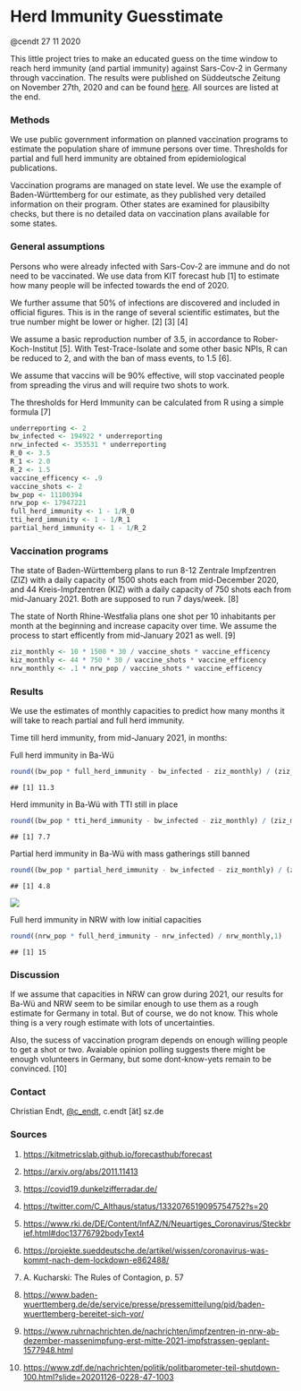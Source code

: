 Herd Immunity Guesstimate
================
@cendt
27 11 2020

This little project tries to make an educated guess on the time window
to reach herd immunity (and partial immunity) against Sars-Cov-2 in
Germany through vaccination. The results were published on Süddeutsche
Zeitung on November 27th, 2020 and can be found
[here](https://sz.de/1.5130292). All sources are listed at the end.

### Methods

We use public government information on planned vaccination programs to
estimate the population share of immune persons over time. Thresholds
for partial and full herd immunity are obtained from epidemiological
publications.

Vaccination programs are managed on state level. We use the example of
Baden-Württemberg for our estimate, as they published very detailed
information on their program. Other states are examined for plausibilty
checks, but there is no detailed data on vaccination plans available for
some states.

### General assumptions

Persons who were already infected with Sars-Cov-2 are immune and do not
need to be vaccinated. We use data from KIT forecast hub \[1\] to
estimate how many people will be infected towards the end of 2020.

We further assume that 50% of infections are discovered and included in
official figures. This is in the range of several scientific estimates,
but the true number might be lower or higher. \[2\] \[3\] \[4\]

We assume a basic reproduction number of 3.5, in accordance to
Rober-Koch-Institut \[5\]. With Test-Trace-Isolate and some other basic
NPIs, R can be reduced to 2, and with the ban of mass events, to 1.5
\[6\].

We assume that vaccins will be 90% effective, will stop vaccinated
people from spreading the virus and will require two shots to work.

The thresholds for Herd Immunity can be calculated from R using a simple
formula \[7\]

``` r
underreporting <- 2
bw_infected <- 194922 * underreporting
nrw_infected <- 353531 * underreporting
R_0 <- 3.5
R_1 <- 2.0
R_2 <- 1.5
vaccine_efficency <- .9
vaccine_shots <- 2
bw_pop <- 11100394
nrw_pop <- 17947221
full_herd_immunity <- 1 - 1/R_0
tti_herd_immunity <- 1 - 1/R_1
partial_herd_immunity <- 1 - 1/R_2
```

### Vaccination programs

The state of Baden-Württemberg plans to run 8-12 Zentrale Impfzentren
(ZIZ) with a daily capacity of 1500 shots each from mid-December 2020,
and 44 Kreis-Impfzentren (KIZ) with a daily capacity of 750 shots each
from mid-January 2021. Both are supposed to run 7 days/week. \[8\]

The state of North Rhine-Westfalia plans one shot per 10 inhabitants per
month at the beginning and increase capacity over time. We assume the
process to start efficently from mid-January 2021 as well. \[9\]

``` r
ziz_monthly <- 10 * 1500 * 30 / vaccine_shots * vaccine_efficency
kiz_monthly <- 44 * 750 * 30 / vaccine_shots * vaccine_efficency
nrw_monthly <- .1 * nrw_pop / vaccine_shots * vaccine_efficency
```

### Results

We use the estimates of monthly capacities to predict how many months it
will take to reach partial and full herd immunity.

Time till herd immunity, from mid-January 2021, in months:

Full herd immunity in Ba-Wü

``` r
round((bw_pop * full_herd_immunity - bw_infected - ziz_monthly) / (ziz_monthly + kiz_monthly),1)
```

    ## [1] 11.3

Herd immunity in Ba-Wü with TTI still in place

``` r
round((bw_pop * tti_herd_immunity - bw_infected - ziz_monthly) / (ziz_monthly + kiz_monthly),1)
```

    ## [1] 7.7

Partial herd immunity in Ba-Wü with mass gatherings still banned

``` r
round((bw_pop * partial_herd_immunity - bw_infected - ziz_monthly) / (ziz_monthly + kiz_monthly),1)
```

    ## [1] 4.8

![](https://datawrapper.dwcdn.net/jdxn1/full.png)

Full herd immunity in NRW with low initial capacities

``` r
round((nrw_pop * full_herd_immunity - nrw_infected) / nrw_monthly,1)
```

    ## [1] 15

### Discussion

If we assume that capacities in NRW can grow during 2021, our results
for Ba-Wü and NRW seem to be similar enough to use them as a rough
estimate for Germany in total. But of course, we do not know. This whole
thing is a very rough estimate with lots of uncertainties.

Also, the sucess of vaccination program depends on enough willing people
to get a shot or two. Avaiable opinion polling suggests there might be
enough volunteers in Germany, but some dont-know-yets remain to be
convinced. \[10\]

### Contact

Christian Endt, [@c\_endt](https://twitter.com/c_endt), c.endt \[ät\]
sz.de

### Sources

1.  <https://kitmetricslab.github.io/forecasthub/forecast>

2.  <https://arxiv.org/abs/2011.11413>

3.  <https://covid19.dunkelzifferradar.de/>

4.  <https://twitter.com/C_Althaus/status/1332076519095754752?s=20>

5.  <https://www.rki.de/DE/Content/InfAZ/N/Neuartiges_Coronavirus/Steckbrief.html#doc13776792bodyText4>

6.  <https://projekte.sueddeutsche.de/artikel/wissen/coronavirus-was-kommt-nach-dem-lockdown-e862488/>

7.  A. Kucharski: The Rules of Contagion, p. 57

8.  <https://www.baden-wuerttemberg.de/de/service/presse/pressemitteilung/pid/baden-wuerttemberg-bereitet-sich-vor/>

9.  <https://www.ruhrnachrichten.de/nachrichten/impfzentren-in-nrw-ab-dezember-massenimpfung-erst-mitte-2021-impfstrassen-geplant-1577948.html>

10. <https://www.zdf.de/nachrichten/politik/politbarometer-teil-shutdown-100.html?slide=20201126-0228-47-1003>
